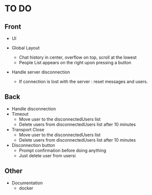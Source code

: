 # TO DO
## Front
 + UI
  + Global Layout
    + Chat history in center, overflow on top, scroll at the lowest
    + People List appears on the right upon pressing a button

  + Handle server disconnection
    + If connection is lost with the server : reset messages and users.

## Back
 + Handle disconnection
  + Timeout
    + Move user to the disconnectedUsers list
    + Delete users from disconnectedUsers list after 10 minutes
  + Transport Close
    + Move user to the disconnectedUsers list
    + Delete users from disconnectedUsers list after 10 minutes
  + Disconnection button
    + Prompt confirmation before doing anything
    + Just delete user from usersi

## Other
 + Documentation
   + docker
